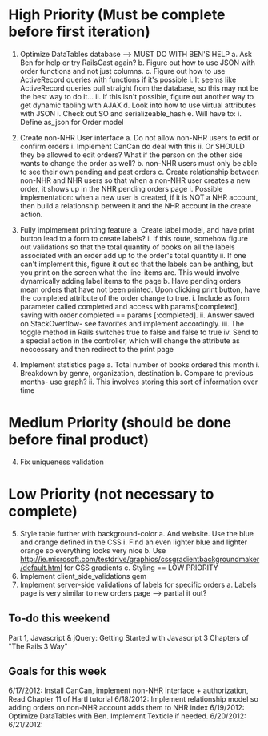 # High Priority (Must be complete before first iteration)

1. Optimize DataTables database --> MUST DO WITH BEN'S HELP
  a. Ask Ben for help or try RailsCast again?
  b. Figure out how to use JSON with order functions and not just columns.
  c. Figure out how to use ActiveRecord queries with functions if it's possible
    i. It seems like ActiveRecord queries pull straight from the database, so this may not be the best way to do it...
    ii. If this isn't possible, figure out another way to get dynamic tabling with AJAX
  d. Look into how to use virtual attributes with JSON
    i. Check out SO and serializeable_hash
  e. Will have to:
    i. Define as_json for Order model

2. Create non-NHR User interface
  a. Do not allow non-NHR users to edit or confirm orders
    i. Implement CanCan do deal with this
    ii. Or SHOULD they be allowed to edit orders? What if the person on the other side wants to change the order as well?
  b. non-NHR users must only be able to see their own pending and past orders
  c. Create relationship between non-NHR and NHR users so that when a non-NHR user creates a new order, it shows up in
     the NHR pending orders page
     i. Possible implementation: when a new user is created, if it is NOT a NHR account, then build a relationship
     between it and the NHR account in the create action.

3. Fully implmement printing feature
  a. Create label model, and have print button lead to a form to create labels?
    i. If this route, somehow figure out validations so that the total quantity of books on all the labels associated with an order add up to the order's total quantity
    ii. If one can't implement this, figure it out so that the labels can be anthing, but you print on the screen what the line-items are. This would involve dynamically adding label items to the page
  b. Have pending orders mean orders that have not been printed. Upon clicking print button, have the completed attribute of the order change to true.
    i. Include as form parameter called completed and access with params[:completed], saving with order.completed == params
  [:completed].
    ii. Answer saved on StackOverflow- see favorites and implement accordingly.
    iii. The toggle method in Rails switches true to false and false to true
    iv. Send to a special action in the controller, which will change the attribute as neccessary and then redirect to the print page

4. Implement statistics page
  a. Total number of books ordered this month
    i. Breakdown by genre, organization, destination
  b. Compare to previous months- use graph?
    ii. This involves storing this sort of information over time

# Medium Priority (should be done before final product)

4. Fix uniqueness validation

# Low Priority (not necessary to complete)

5. Style table further with background-color
  a. And website. Use the blue and orange defined in the CSS
    i. Find an even lighter blue and lighter orange so everything looks very nice
  b. Use http://ie.microsoft.com/testdrive/graphics/cssgradientbackgroundmaker/default.html for CSS gradients
  c. Styling == LOW PRIORITY
6. Implement client_side_validations gem
7. Implement server-side validations of labels for specific orders
  a. Labels page is very similar to new orders page --> partial it out?


## To-do this weekend

Part 1, Javascript & jQuery: Getting Started with Javascript
3 Chapters of "The Rails 3 Way"

## Goals for this week 
6/17/2012: Install CanCan, implement non-NHR interface + authorization, Read Chapter 11 of Hartl tutorial
6/18/2012: Implement relationship model so adding orders on non-NHR account adds them to NHR index
6/19/2012: Optimize DataTables with Ben. Implement Texticle if needed.
6/20/2012: 
6/21/2012: 
